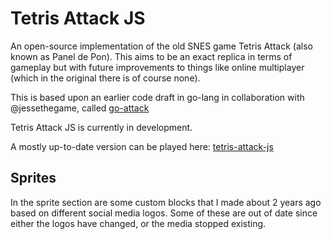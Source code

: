 # Tetris Attack JS

An open-source implementation of the old SNES game Tetris Attack (also known as
Panel de Pon).
This aims to be an exact replica in terms of gameplay but with future
improvements to things like online multiplayer (which in the original there is
of course none).

This is based upon an earlier code draft in go-lang in collaboration with
@jessethegame, called [go-attack](https://github.com/jessethegame/go-attack)

Tetris Attack JS is currently in development.

A mostly up-to-date version can be played here:
[tetris-attack-js](http://tzwaan.com/tetris-attack)

## Sprites

In the sprite section are some custom blocks that I made about 2 years ago based
on different social media logos. Some of these are out of date since either
the logos have changed, or the media stopped existing.
